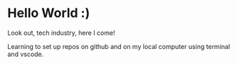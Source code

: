 # Hello World :)
Look out, tech industry, here I come!

Learning to set up repos on github and on my local computer using terminal and vscode.